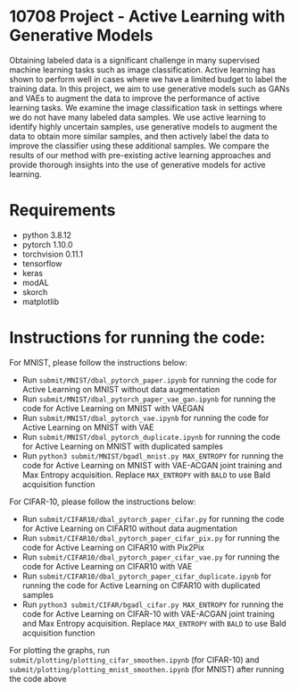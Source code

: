 # 10708 Project - Active Learning with Generative Models
Obtaining labeled data is a significant challenge in many supervised machine learning tasks such as image classification. Active learning has shown to perform well in cases where we have a limited budget to label the training data. In this project, we aim to use generative models such as GANs and VAEs to augment the data to improve the performance of active learning tasks. We examine the image classification task in settings where we do not have many labeled data samples. We use active learning to identify highly uncertain samples, use generative models to augment the data to obtain more similar samples, and then actively label the data to improve the classifier using these additional samples. We compare the results of our method with pre-existing active learning approaches and provide thorough insights into the use of generative models for active learning.

# Requirements
- python 3.8.12
- pytorch 1.10.0
- torchvision 0.11.1
- tensorflow
- keras
- modAL
- skorch
- matplotlib

# Instructions for running the code:
For MNIST, please follow the instructions below:
- Run `submit/MNIST/dbal_pytorch_paper.ipynb` for running the code for Active Learning on MNIST without data augmentation
- Run `submit/MNIST/dbal_pytorch_paper_vae_gan.ipynb` for running the code for Active Learning on MNIST with VAEGAN
- Run `submit/MNIST/dbal_pytorch_vae.ipynb` for running the code for Active Learning on MNIST with VAE
- Run `submit/MNIST/dbal_pytorch_duplicate.ipynb` for running the code for Active Learning on MNIST with duplicated samples
- Run `python3 submit/MNIST/bgadl_mnist.py MAX_ENTROPY` for running the code for Active Learning on MNIST with VAE-ACGAN joint training and Max Entropy acquisition. Replace `MAX_ENTROPY` with `BALD` to use Bald acquisition function

For CIFAR-10, please follow the instructions below:
- Run `submit/CIFAR10/dbal_pytorch_paper_cifar.py` for running the code for Active Learning on CIFAR10 without data augmentation
- Run `submit/CIFAR10/dbal_pytorch_paper_cifar_pix.py` for running the code for Active Learning on CIFAR10 with Pix2Pix
- Run `submit/CIFAR10/dbal_pytorch_paper_cifar_vae.py` for running the code for Active Learning on CIFAR10 with VAE
- Run `submit/CIFAR10/dbal_pytorch_paper_cifar_duplicate.ipynb` for running the code for Active Learning on CIFAR10 with duplicated samples
- Run `python3 submit/CIFAR/bgadl_cifar.py MAX_ENTROPY` for running the code for Active Learning on CIFAR-10 with VAE-ACGAN joint training and Max Entropy acquisition. Replace `MAX_ENTROPY` with `BALD` to use Bald acquisition function

For plotting the graphs, run `submit/plotting/plotting_cifar_smoothen.ipynb` (for CIFAR-10) and `submit/plotting/plotting_mnist_smoothen.ipynb` (for MNIST) after running the code above
